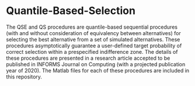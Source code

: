 # Quantile-Based-Selection
The QSE and QS procedures are quantile-based sequential procedures (with and without consideration of equivalency
between alternatives) for selecting the best alternative from a set of simulated alternatives. These procedures 
asymptotically guarantee a user-defined target probability of correct selection within a prespecified indifference 
zone. The details of these procedures are presented in a research article accepted to be published in INFORMS Journal 
on Computing (with a projected publication year of 2020). The Matlab files for each of these procedures are included 
in this repository. 
